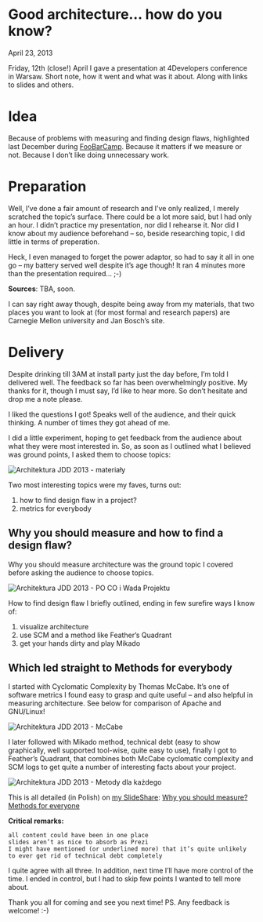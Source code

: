Good architecture… how do you know?
===================================
April 23, 2013

Friday, 12th (close!) April I gave a presentation at 4Developers conference in Warsaw. Short note, how it went and what was it about. Along with links to slides and others.

 
Idea
====
Because of problems with measuring and finding design flaws, highlighted last December during [FooBarCamp](http://foobarcamp.sckrk.com/agenda.html). Because it matters if we measure or not. Because I don’t like doing unnecessary work.

 
Preparation
===========
Well, I’ve done a fair amount of research and I’ve only realized, I merely scratched the topic’s surface. There could be a lot more said, but I had only an hour. I didn’t practice my presentation, nor did I rehearse it. Nor did I know about my audience beforehand – so, beside researching topic, I did little in terms of preperation.

Heck, I even managed to forget the power adaptor, so had to say it all in one go – my battery served well despite it’s age though! It ran 4 minutes more than the presentation required… ;-)

**Sources**: TBA, soon.

I can say right away though, despite being away from my materials, that two places you want to look at (for most formal and research papers) are Carnegie Mellon university and Jan Bosch’s site.

 
Delivery
========
Despite drinking till 3AM at install party just the day before, I’m told I delivered well. The feedback so far has been overwhelmingly positive. My thanks for it, though I must say, I’d like to hear more. So don’t hesitate and drop me a note please.

I liked the questions I got! Speaks well of the audience, and their quick thinking. A number of times they got ahead of me.

I did a little experiment, hoping to get feedback from the audience about what they were most interested in. So, as soon as I outlined what I believed was ground points, I asked them to choose topics:

![Architektura JDD 2013 - materiały](http://lafkblogs.files.wordpress.com/2013/04/architektura-jdd-2013-materiac582y.png?w=300&h=70)


Two most interesting topics were my faves, turns out:

1.    how to find design flaw in a project?
2.    metrics for everybody

Why you should measure and how to find a design flaw?
-----------------------------------------------------
Why you should measure architecture was the ground topic I covered before asking the audience to choose topics.

![Architektura JDD 2013 - PO CO i Wada Projektu](http://lafkblogs.files.wordpress.com/2013/04/architektura-jdd-2013-po-co-i-wada-projektu.png?w=300&h=151)

How to find design flaw I briefly outlined, ending in few surefire ways I know of:

1.    visualize architecture
2.    use SCM and a method like Feather’s Quadrant
3.    get your hands dirty and play Mikado

Which led straight to
Methods for everybody
---------------------
I started with Cyclomatic Complexity by Thomas McCabe. It’s one of software metrics I found easy to grasp and quite useful – and also helpful in measuring architecture. See below for comparison of Apache and GNU/Linux!

![Architektura JDD 2013 - McCabe](http://lafkblogs.files.wordpress.com/2013/04/architektura-jdd-2013-mccabe.png?w=300&h=137)

I later followed with Mikado method, technical debt (easy to show graphically, well supported tool-wise, quite easy to use), finally I got to Feather’s Quadrant, that combines both McCabe cyclomatic complexity and SCM logs to get quite a number of interesting facts about your project.

![Architektura JDD 2013 - Metody dla każdego](http://lafkblogs.files.wordpress.com/2013/04/architektura-jdd-2013-metody-dla-kac5bcdego.png?w=300&h=76)

 
This is all detailed (in Polish) on [my SlideShare](http://www.slideshare.net/TomekBorek/):
[Why you should measure?](http://www.slideshare.net/TomekBorek/po-co-mierzy)
[Methods for everyone](http://www.slideshare.net/TomekBorek/4-dev-metody)

 

**Critical remarks:**

    all content could have been in one place
    slides aren’t as nice to absorb as Prezi
    I might have mentioned (or underlined more) that it’s quite unlikely to ever get rid of technical debt completely

I quite agree with all three. In addition, next time I’ll have more control of the time. I ended in control, but I had to skip few points I wanted to tell more about.

Thank you all for coming and see you next time!
PS. Any feedback is welcome! :-)
